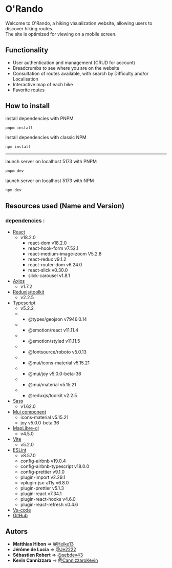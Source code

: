 # O'Rando

Welcome to O'Rando, a hiking visualization website, allowing users to discover hiking routes. </br>
The site is optimized for viewing on a mobile screen.

## Functionality

- User authentication and management (CRUD for account)
- Breadcrumbs to see where you are on the website
- Consultation of routes available, with search by Difficulty and/or Localisation
- Interactive map of each hike
- Favorite routes

## How to install

install dependencies with PNPM

```bash
pnpm install
```

install dependencies with classic NPM

```bash
npm install
```

---

launch server on localhost 5173 with PNPM

```bash
pnpm dev
```

launch server on localhost 5173 with NPM

```bash
npm dev
```

## Resources used (Name and Version)

### <u>dependencies</u> :

- [React](https://react.dev)
  - v18.2.0
    - react-dom v18.2.0
    - react-hook-form v7.52.1
    - react-medium-image-zoom V5.2.8
    - react-redux v9.1.2
    - react-router-dom v6.24.0
    - react-slick v0.30.0
    - slick-carousel v1.8.1
- [Axios](https://axios-http.com/)
  - v1.7.2
- [Reduxjs/toolkit](https://redux.js.org/)
  - v2.2.5
- [Typescript](https://www.typescriptlang.org/)
  - v5.2.2
  - - @types/geojson v7946.0.14
  - - @emotion/react v11.11.4
  - - @emotion/styled v11.11.5
  - - @fontsource/roboto v5.0.13
  - - @mui/icons-material v5.15.21
  - - @mui/joy v5.0.0-beta-36
  - - @mui/material v5.15.21
  - - @reduxjs/toolkit v2.2.5
- [Sass](https://sass-lang.com/)
  - v1.62.0
- [Mui component](https://mui.com/material-ui/)
  - icons-material v5.15.21
  - joy v5.0.0-beta.36
- [MapLibre-gl](https://maplibre.org/)
  - v4.5.0
- [Vite](https://vitejs.dev/)
  - v5.2.0
- [ESLint](https://eslint.org/)
  - v8.57.0
  - config-airbnb v19.0.4
  - config-airbnb-typescript v18.0.0
  - config-prettier v9.1.0
  - plugin-import v2.29.1
  - vplugin-jsx-a11y v6.8.0
  - plugin-prettier v5.1.3
  - plugin-react v7.34.1
  - plugin-react-hooks v4.6.0
  - plugin-react-refresh v0.4.6
- [Vs-code](https://code.visualstudio.com/)
- [GitHub](https://github.com/)

## Autors

- **Matthias Hibon** => [@Heike13](https://github.com/Heike13)
- **Jérôme de Lucia** => [@Je2222](https://github.com/Je2222)
- **Sébastien Robert** => [@sebdev43](https://github.com/Sebdev43)
- **Kevin Cannizzaro** => [@CannizzaroKevin](https://github.com/CannizzaroKevin)
